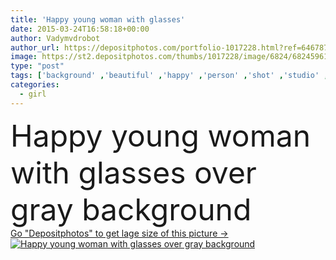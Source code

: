 ```yaml
---
title: 'Happy young woman with glasses'
date: 2015-03-24T16:58:18+00:00
author: Vadymvdrobot
author_url: https://depositphotos.com/portfolio-1017228.html?ref=64678756
image: https://st2.depositphotos.com/thumbs/1017228/image/6824/68245961/api_thumb_450.jpg?forcejpeg=true
type: "post"
tags: ['background' ,'beautiful' ,'happy' ,'person' ,'shot' ,'studio' ,'one' ,'girl' ,'female' ,'young' ,'clothing' ,'people' ,'success' ,'cheerful' ,'portrait' ,'caucasian' ,'smile' ,'20s' ,'head' ,'face' ,'european' ,'nice' ,'gray' ,'pretty' ,'school' ,'woman' ,'fingers' ,'smart' ,'grey' ,'only' ,'looking' ,'attractive' ,'glasses' ,'casual' ,'student' ,'teen' ,'ladies' ,'at camera' ,'eyesglasses' ]
categories: 
  - girl
---
```

<div aling="center">
            <font size="60"> Happy young woman with glasses over gray background</font>   
</div>
<div>
    <a href='https://depositphotos.com/68245961/stock-photo-happy-young-woman-with-glasses.html?ref=64678756' target=_blank > Go "Depositphotos" to get lage size of this picture ->
        <img href='https://depositphotos.com/68245961/stock-photo-happy-young-woman-with-glasses.html?ref=64678756' src='https://st2.depositphotos.com/1017228/6824/i/950/depositphotos_68245961-stock-photo-happy-young-woman-with-glasses.jpg?forcejpeg=true' alt='Happy young woman with glasses over gray background' >
    </a>
</div>
